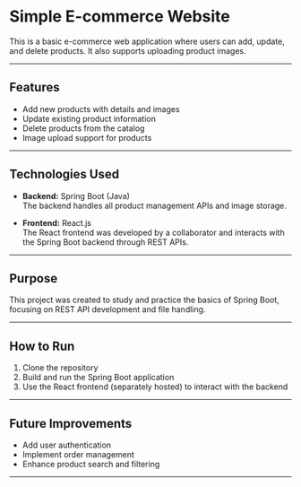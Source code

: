 # Simple E-commerce Website

This is a basic e-commerce web application where users can add, update, and delete products. It also supports uploading product images.

---

## Features

- Add new products with details and images
- Update existing product information
- Delete products from the catalog
- Image upload support for products

---

## Technologies Used

- **Backend:** Spring Boot (Java)  
  The backend handles all product management APIs and image storage.

- **Frontend:** React.js  
  The React frontend was developed by a collaborator and interacts with the Spring Boot backend through REST APIs.

---

## Purpose

This project was created to study and practice the basics of Spring Boot, focusing on REST API development and file handling.

---

## How to Run

1. Clone the repository  
2. Build and run the Spring Boot application  
3. Use the React frontend (separately hosted) to interact with the backend

---

## Future Improvements

- Add user authentication  
- Implement order management  
- Enhance product search and filtering

---
